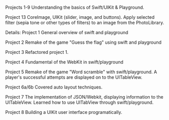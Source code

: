 Projects 1-9
Understanding the basics of Swift/UIKit & Playground.

Project 13
CoreImage, UIKit (slider, image, and buttons).
Apply selected filter (sepia tone or other types of filters) to an image from the PhotoLibrary.

Details:
Project 1
General overview of swift and playground

Project 2
Remake of the game "Guess the flag" using swift and playground

Project 3
Refactored project 1.

Project 4
Fundamental of the WebKit in swift/playground

Project 5
Remake of the game "Word scramble" with swift/playground.
A player's successful attempts are displayed on to the UITableView.

Project 6a/6b
Covered auto layout techniques.

Project 7
The implementation of JSON/Webkit, displaying information to the UITableView.
Learned how to use UITabView through swift/playground.

Project 8
Building a UIKit user interface programatically.
